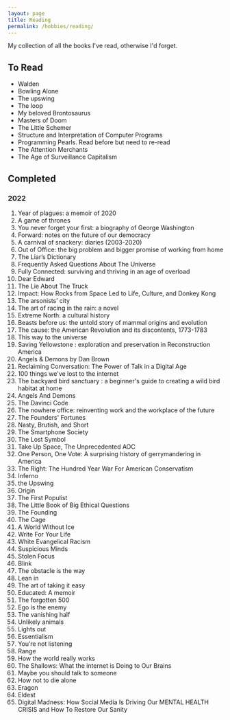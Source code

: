 ```yaml
---
layout: page
title: Reading
permalink: /hobbies/reading/
---
```


My collection of all the books I've read, otherwise I'd forget.

## To Read

- Walden
- Bowling Alone
- The upswing
- The loop
- My beloved Brontosaurus
- Masters of Doom
- The Little Schemer
- Structure and Interpretation of Computer Programs
- Programming Pearls. Read before but need to re-read
- The Attention Merchants
- The Age of Surveillance Capitalism

## Completed

### 2022

1. Year of plagues: a memoir of 2020
2. A game of thrones
3. You never forget your first: a biography of George Washington
4. Forward: notes on the future of our democracy
5. A carnival of snackery: diaries (2003-2020)
6. Out of Office: the big problem and bigger promise of working from home
7. The Liar’s Dictionary
8. Frequently Asked Questions About The Universe
9. Fully Connected: surviving and thriving in an age of overload
10. Dear Edward
11. The Lie About The Truck
12. Impact: How Rocks from Space Led to Life, Culture, and Donkey Kong
13. The arsonists’ city
14. The art of racing in the rain: a novel
15. Extreme North: a cultural history
16. Beasts before us: the untold story of mammal origins and evolution
17. The cause: the American Revolution and its discontents, 1773-1783
18. This way to the universe
19. Saving Yellowstone : exploration and preservation in Reconstruction America
20. Angels & Demons by Dan Brown
21. Reclaiming Conversation: The Power of Talk in a Digital Age
22. 100 things we've lost to the internet
23. The backyard bird sanctuary : a beginner's guide to creating a wild bird habitat at home
24. Angels And Demons
25. The Davinci Code
26. The nowhere office: reinventing work and the workplace of the future
27. The Founders' Fortunes
28. Nasty, Brutish, and Short
29. The Smartphone Society
30. The Lost Symbol
31. Take Up Space, The Unprecedented AOC
32. One Person, One Vote: A surprising history of gerrymandering in America
33. The Right: The Hundred Year War For American Conservatism
34. Inferno
35. the Upswing
36. Origin
37. The First Populist
38. The Little Book of Big Ethical Questions
39. The Founding
40. The Cage
41. A World Without Ice
42. Write For Your Life
43. White Evangelical Racism
44. Suspicious Minds
45. Stolen Focus
46. Blink
47. The obstacle is the way
48. Lean in
49. The art of taking it easy
50. Educated: A memoir
51. The forgotten 500
52. Ego is the enemy
53. The vanishing half
54. Unlikely animals
55. Lights out
56. Essentialism
57. You’re not listening
58. Range
59. How the world really works
60. The Shallows: What the internet is Doing to Our Brains
61. Maybe you should talk to someone
62. How not to die alone
63. Eragon
64. Eldest
65. Digital Madness: How Social Media Is Driving Our MENTAL HEALTH CRISIS and How To Restore Our Sanity
